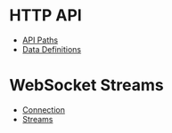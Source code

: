# HTTP API

* [API Paths](dex-api/paths.md)
* [Data Definitions](dex-api/definitions.md)

# WebSocket Streams

* [Connection](dex-api/ws_connection.md)
* [Streams](dex-api/ws_streams.md)

